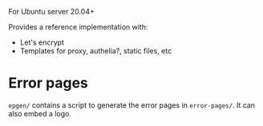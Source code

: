 For Ubuntu server 20.04+

Provides a reference implementation with:

* Let's encrypt
* Templates for proxy, authelia?, static files, etc

# Error pages

`epgen/` contains a script to generate the error pages in `error-pages/`. It can also
embed a logo.
